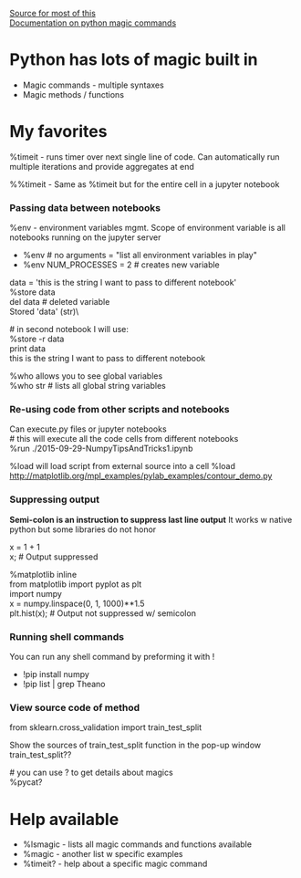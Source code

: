 [Source for most of this](http://arogozhnikov.github.io/2016/09/10/jupyter-features.html)\
[Documentation on python magic commands](https://ipython.readthedocs.io/en/stable/interactive/magics.html)

# Python has lots of magic built in
* Magic commands - multiple syntaxes
* Magic methods / functions

# My favorites 
%timeit - runs timer over next single line of code. Can automatically run multiple iterations and provide aggregates at end

%%timeit - Same as %timeit but for the entire cell in a jupyter notebook

### Passing data between notebooks 
%env - environment variables mgmt. Scope of environment variable is all notebooks running on the jupyter server
* %env # no arguments = "list all environment variables in play"
* %env NUM_PROCESSES = 2 # creates new variable

data = 'this is the string I want to pass to different notebook'\
%store data\
del data # deleted variable\
Stored 'data' (str)\

\# in second notebook I will use:\
%store -r data\
print data\
this is the string I want to pass to different notebook

%who allows you to see global variables\
%who str \# lists all global string variables

### Re-using code from other scripts and notebooks 
Can execute.py files or jupyter notebooks\
\# this will execute all the code cells from different notebooks\
%run ./2015-09-29-NumpyTipsAndTricks1.ipynb

\%load will load script from external source into a cell
\%load http://matplotlib.org/mpl_examples/pylab_examples/contour_demo.py

### Suppressing output 
**Semi-colon is an instruction to suppress last line output**
It works w native python but some libraries do not honor

x = 1 + 1\
x; # Output suppressed 

%matplotlib inline\
from matplotlib import pyplot as plt\
import numpy\
x = numpy.linspace(0, 1, 1000)**1.5\
plt.hist(x); # Output not suppressed w/ semicolon

### Running shell commands
You can run any shell command by preforming it with !
* !pip install numpy
* !pip list | grep Theano

### View source code of method

from sklearn.cross_validation import train_test_split

Show the sources of train_test_split function in the pop-up window\
train_test_split??

\# you can use ? to get details about magics\
%pycat?


# Help available
* %lsmagic - lists all magic commands and functions available 
* %magic - another list w specific examples
* %timeit? - help about a specific magic command



